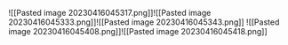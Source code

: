 ![[Pasted image 20230416045317.png]]![[Pasted image 20230416045333.png]]![[Pasted image 20230416045343.png]]
![[Pasted image 20230416045408.png]]![[Pasted image 20230416045418.png]]